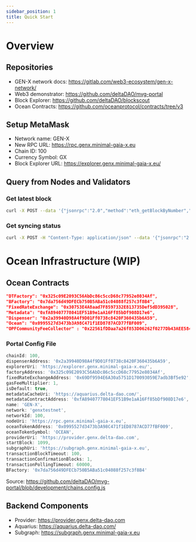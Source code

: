 ```yaml
---
sidebar_position: 1
title: Quick Start
---
```


# Overview

## Repositories

- GEN-X network docs: https://gitlab.com/web3-ecosystem/gen-x-network/
- Web3 demonstrator: https://github.com/deltaDAO/mvg-portal
- Block Explorer: https://github.com/deltaDAO/blockscout
- Ocean Contracts: https://github.com/oceanprotocol/contracts/tree/v3



## Setup MetaMask
- Network name: GEN-X
- New RPC URL: https://rpc.genx.minimal-gaia-x.eu
- Chain ID: 100
- Currency Symbol: GX
- Block Explorer URL: https://explorer.genx.minimal-gaia-x.eu/

## Query from Nodes and Validators

### Get latest block

```bash
curl -X POST --data '{"jsonrpc":"2.0","method":"eth_getBlockByNumber","params":["latest", false],"id":1}' https://rpc.genx.minimal-gaia-x.eu
```

### Get syncing status

```bash
curl -X POST -H "Content-Type: application/json" --data '{"jsonrpc":"2.0","method":"eth_syncing","params":[],"id":1}' https://rpc.genx.minimal-gaia-x.eu
```

# Ocean Infrastructure (WIP)

## Ocean Contracts

```json
"DTFactory": "0x325c09E2093C56AbDc86c5ccD68c77952e8034Af",
"BFactory": "0x7da756d49DFECb750B5ABa51c04088f257c3f8B4",
"FixedRateExchange": "0x30753E4A8aad7F8597332E813735Def5dD395028",
"Metadata": "0xfA89407778041EF51B9e1aA16Ff85bDf908D17e6",
"Dispenser": "0x2a39940D98A4f9D01Ff0738c8420F360435b6A59",
"Ocean": "0x0995527d3473b3A98C471f1ED8787ACD77fBF009",
"OPFCommunityFeeCollector" : "0x22561fDDaa7a26f853D06262f0277Db43AEE584b"
```

### Portal Config File

```javascript
chainId: 100,
dispenserAddress: '0x2a39940D98A4f9D01Ff0738c8420F360435b6A59',
explorerUri: 'https://explorer.genx.minimal-gaia-x.eu/',
factoryAddress: '0x325c09E2093C56AbDc86c5ccD68c77952e8034Af',
fixedRateExchangeAddress: '0x69Df9594E6A30a5751D170093059E7adb3Bf5e92',
gasFeeMultiplier: 1,
isDefault: true,
metadataCacheUri: 'https://aquarius.delta-dao.com/',
metadataContractAddress: '0xfA89407778041EF51B9e1aA16Ff85bDf908D17e6',
name: 'GEN-X',
network: 'genxtestnet',
networkId: 100,
nodeUri: 'https://rpc.genx.minimal-gaia-x.eu',
oceanTokenAddress: '0x0995527d3473b3A98C471f1ED8787ACD77fBF009',
oceanTokenSymbol: 'OCEAN',
providerUri: 'https://provider.genx.delta-dao.com',
startBlock: 1099,
subgraphUri: 'https://subgraph.genx.minimal-gaia-x.eu',
transactionBlockTimeout: 100,
transactionConfirmationBlocks: 1,
transactionPollingTimeout: 60000,
BFactory: '0x7da756d49DFECb750B5ABa51c04088f257c3f8B4'
```

Source: https://github.com/deltaDAO/mvg-portal/blob/development/chains.config.js

## Backend Components

- Provider: https://provider.genx.delta-dao.com
- Aquarius: https://aquarius.delta-dao.com/
- Subgraph: https://subgraph.genx.minimal-gaia-x.eu
